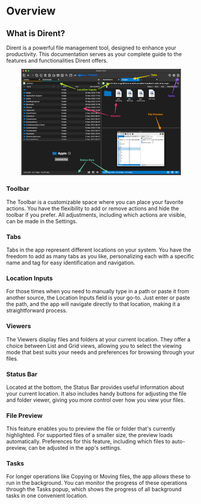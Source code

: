 # Overview

## What is Dirent?

Dirent is a powerful file management tool, designed to enhance your productivity. This documentation serves as your complete guide to the features and functionalities Dirent offers.

<figure><img src=".gitbook/assets/CleanShot 2023-12-20 at 22.16.16@2x (2).png" alt=""><figcaption></figcaption></figure>

### **Toolbar**

The Toolbar is a customizable space where you can place your favorite actions. You have the flexibility to add or remove actions and hide the toolbar if you prefer. All adjustments, including which actions are visible, can be made in the Settings.

### **Tabs**

Tabs in the app represent different locations on your system. You have the freedom to add as many tabs as you like, personalizing each with a specific name and tag for easy identification and navigation.

### **Location Inputs**

For those times when you need to manually type in a path or paste it from another source, the Location Inputs field is your go-to. Just enter or paste the path, and the app will navigate directly to that location, making it a straightforward process.

### **Viewers**

The Viewers display files and folders at your current location. They offer a choice between List and Grid views, allowing you to select the viewing mode that best suits your needs and preferences for browsing through your files.

### **Status Bar**

Located at the bottom, the Status Bar provides useful information about your current location. It also includes handy buttons for adjusting the file and folder viewer, giving you more control over how you view your files.

### **File Preview**

This feature enables you to preview the file or folder that's currently highlighted. For supported files of a smaller size, the preview loads automatically. Preferences for this feature, including which files to auto-preview, can be adjusted in the app's settings.

### **Tasks**

For longer operations like Copying or Moving files, the app allows these to run in the background. You can monitor the progress of these operations through the Tasks popup, which shows the progress of all background tasks in one convenient location.

